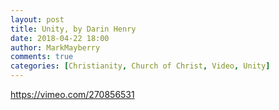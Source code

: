 ```yaml
---
layout: post
title: Unity, by Darin Henry
date: 2018-04-22 18:00
author: MarkMayberry
comments: true
categories: [Christianity, Church of Christ, Video, Unity]
---
```

https://vimeo.com/270856531
